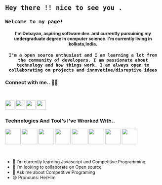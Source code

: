 <h2 align="left"><samp> Hey there !! nice to see you .</h2></samp>

<h3 align="left"><samp>Welcome to my page!</samp></h3>
<h4 align="center">I'm Debayan, aspiring software dev. and currently pursuining my undergraduate degree in computer science.
I'm currently living in kolkata,India.</samp></h4>

<h4 align="center"><samp>I'm a open source enthusiast and I am learning a lot from the community of developers. I am passionate about technology and how things work.
 I am always open to collaborating on projects and innovative/disruptive ideas</samp></h4>


### Connect with me.. 💬💬 
<br />

[<img width="30px" src="https://img.icons8.com/fluency/96/000000/linkedin.png"/>][linkedin]
[<img width="30px" src="https://img.icons8.com/fluency/96/000000/instagram-new.png"/>][instagram]
[<img width="30px" src="https://img.icons8.com/color/96/000000/twitter--v2.png"/>][twitter]
[<img width="30px" src="https://img.icons8.com/fluency/96/000000/facebook-new.png"/>][facebook]


### Technologies And Tool's I've Wrorked With..

 <p>
      <img width="50px" src="https://img.icons8.com/color/96/000000/c-plus-plus-logo.png"/>
      <img width="50px" src="https://img.icons8.com/color/96/000000/python--v1.png"/>
      <img width="50px" src="https://img.icons8.com/color/96/000000/git.png"/>
      <img width="50px" src="https://img.icons8.com/material-two-tone/96/000000/github.png"/>
      <img width="50px" src="https://img.icons8.com/color/96/000000/javascript--v2.png"/>
      <img width="50px" src="https://img.icons8.com/color/96/000000/visual-studio-code-2019.png"/>
      <img width="50px" src="https://img.icons8.com/color/96/000000/html-5--v1.png"/>
      <img width="50px" src="https://img.icons8.com/color/96/000000/linux--v2.png"/>
 
</p>
 <br />

- 🌱 I’m currently learning Javascript and Competitive Programming
- 👯 I’m looking to collaborate on Open source
- 💬 Ask me about Competitive Programing
- 😄 Pronouns: He/Him




[instagram]:https://instagram.com/__anonymous___2002___
[twitter]:https://twitter.com/phoenix__31
[linkedin]:https://www.linkedin.com/in/debayan-pradhan-b138641b4/
[facebook]:https://www.facebook.com/debayan.pradhan.3/
      

